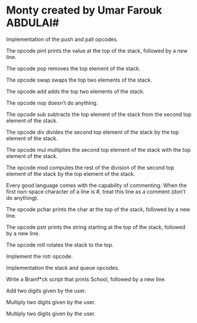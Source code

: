 # Monty created by Umar Farouk ABDULAI#

Implementation of the push and pall opcodes.

The opcode pint prints the value at
the top of the stack, followed by a new line.

The opcode pop removes the top element of the stack.

The opcode swap swaps the top two elements of the stack.

The opcode add adds the top two elements of the stack.

The opcode nop doesn’t do anything.

The opcode sub subtracts the top element
of the stack from the second top element of the stack.

The opcode div divides the second top element of the
stack by the top element of the stack.

The opcode mul multiplies the second top element of
the stack with the top element of the stack.

The opcode mod computes the rest of the division of the second
top element of the stack by the top element of the stack.

Every good language comes with the capability of commenting.
When the first non-space character of a line is #, treat this
line as a comment (don’t do anything).

The opcode pchar prints the char at the top of the stack,
followed by a new line.

The opcode pstr prints the string starting at the top of the stack,
followed by a new line.

The opcode rotl rotates the stack to the top.

Implement the rotr opcode.

Implementation the stack and queue opcodes.

Write a Brainf*ck script that prints School, followed by a new line.

Add two digits given by the user.

Multiply two digits given by the user.

Multiply two digits given by the user.
